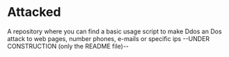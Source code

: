 # Attacked
A repository where you can find a basic usage script to make Ddos an Dos attack to web pages, number phones, e-mails or specific ips
--UNDER CONSTRUCTION (only the README file)--
